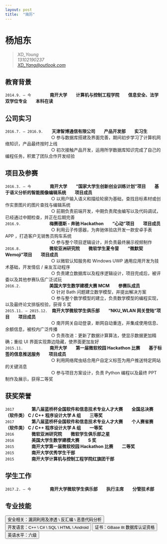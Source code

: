 ```yaml
---
layout: post
title:  "简历"
---
```

# 杨旭东

>*XD_Young*<br>
>*13102190237*<br>
>*XD_Yang@outlook.com*<br>

## 教育背景
`2014.9. — 今`　　　 　**南开大学　　计算机与控制工程学院　　信息安全、法学双学位专业　　本科在读**
## 公司实习
`2016.7. — 2016.9.`　　**天津智博通信有限公司　　产品开发部　　实习生**<br>
　　　　　　　　 　 　○ 参与数据库搭建及界面完善，期间初步学习了计算机网络知识，产品最终按时上线<br>
　　　　　　　　 　 　○ 初次接触产品开发，运用所学数据库知识完成了自己的编程任务，积累了团队合作开发经验<br>
## 项目及参赛
`2016.3. — 今`　　　 　**南开大学　　“国家大学生创新创业训练计划”项目　　基于语义分析的智能图像编辑系统　　项目成员**<br>
　　　　　　　　 　 　○ 以用户输入语义和描绘轮廓为基础，查找目标素材或创作实景图片的图片查找与编辑系统
<br>
　　　　　　　　 　 　○ 前期负责前端开发，中期负责爬虫编写以及代码调试，已经通过中期检查，并正在后期完善<br>
`2016.9.`　　　　 　 　**梅赛德斯 - 奔驰 Hackathon　　“心动”项目　　项目成员**<br>
　　　　　　　　 　 　○ 利用云子传感器，为奔驰体验店开发一款安卓手表 APP ，打造客户无销售员购车系统<br>
　　　　　　　　 　 　○ 参与整个项目逻辑设计，并负责最终展示视频制作<br>
`2016.8.`　　　　 　 　**微软亚洲研究院　　微软学生夏令营　　“微默契 Wemoji”项目　　项目成员**<br>
　　　　　　　　 　 　○ 以微软认知服务和 Windows UWP 通用应用开发为技术基础，开发情侣 / 亲友互动程序<br>
　　　　　　　　 　 　○ 负责建立数据库以及程序逻辑设计，项目完成后，被评委以及其他参赛队伍广泛试玩<br>
`2016.2.`　　　　 　 　**美国大学生数学建模大赛 MCM　　参赛队成员**<br>
　　　　　　　　 　 　○ 针对 Bath 问题建立数学模型，并提出解决方案<br>
　　　　　　　　 　 　○ 参与整个数学模型的建立，负责数学模型的编程实现，以及最终论文排版校验，获得 S 奖<br>
`2015.11. — 2015.12.`　**南开大学微软学生俱乐部　　“NKU_WLAN 网关登陆”项目　　项目成员**<br>
　　　　　　　　 　 　○ 南开网关自动登录，断网自动重连，并集成使用信息、余额信息，被校内广泛传播<br>
　　　　　　　　 　 　○ 负责改进：更新了数据计算算法，使显示数据更加精确；重绘 UI 界面实现靠边隐藏，使界面更加友好<br>
`2015.11.` 　 　 　 　　**南开大学　　第一届微软校园 Hackathon 比赛　　基于标签的信息推送服务　　项目成员**<br>
　　　　　　　　 　 　○ 利用网络爬虫结合用户自定义标签为用户推送特定网站的关键消息<br>
　　　　　　　　 　 　○ 参与项目方案设计，负责 Python 编程以及最终 PPT 制作及展示，获得二等奖<br>
## 获奖荣誉
`2017`　　　　**第八届蓝桥杯全国软件和信息技术专业人才大赛　　全国总决赛（软件类） C / C++ 程序设计大学 A 组　　三等奖**<br>
`2017`　　　　**第八届蓝桥杯全国软件和信息技术专业人才大赛　　个人赛省赛（软件类） C / C++ 程序设计大学 A 组　　一等奖**<br>
`2016`　　　　**微软亚洲研究院　　微软学生俱乐部之星**<br>
`2016`　　　　**美国大学生数学建模大赛　　S 奖**<br>
`2015`　　　　**南开大学第一届微软校园 Hackathon 比赛　　二等奖**<br>
`2015`　　　　**南开大学优秀学生干部**<br>
`2015`　　　　**南开大学计算机与控制工程学院红旗团干部**<br>
## 学生工作
`2017.2. — 今`　　　 　**南开大学微软学生俱乐部　　执行主席　　分管技术部**
## 专业技能
<button>安全相关：漏洞利用及渗透 \ 反汇编 \ 恶意代码分析</button>
<button>开发语言：C++ \ C# \ SQL \ HTML \ Android</button>
<button>证书：GBase 8t 数据库认证资格</button>
<button>英语水平：六级</button>